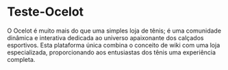 # Teste-Ocelot
O Ocelot é muito mais do que uma simples loja de tênis; é uma comunidade dinâmica e interativa dedicada ao universo apaixonante dos calçados esportivos. Esta plataforma única combina o conceito de wiki com uma loja especializada, proporcionando aos entusiastas dos tênis uma experiência completa.
